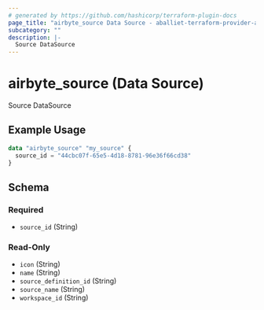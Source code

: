 ```yaml
---
# generated by https://github.com/hashicorp/terraform-plugin-docs
page_title: "airbyte_source Data Source - aballiet-terraform-provider-airbyte-oss"
subcategory: ""
description: |-
  Source DataSource
---
```


# airbyte_source (Data Source)

Source DataSource

## Example Usage

```terraform
data "airbyte_source" "my_source" {
  source_id = "44cbc07f-65e5-4d18-8781-96e36f66cd38"
}
```

<!-- schema generated by tfplugindocs -->
## Schema

### Required

- `source_id` (String)

### Read-Only

- `icon` (String)
- `name` (String)
- `source_definition_id` (String)
- `source_name` (String)
- `workspace_id` (String)



